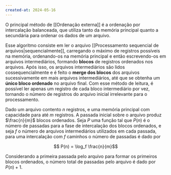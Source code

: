 ```yaml
---
created-at: 2024-05-16
---
```


O principal método de [[Ordenação externa]] é a ordenação por intercalação balanceada, que utiliza tanto da memória principal quanto a secundária para ordenar os dados de um arquivo.

Esse algoritmo consiste em ler o arquivo [[Processamento sequencial de arquivos|sequencialmente]], carregando o máximo de registros possíveis na memória, ordenando-os na memória principal e então escrevendo-os em arquivos intermediários, formando **blocos** de registros ordenados nos arquivos. Após isso, os arquivos intermediários são lidos cossequencialmente e é feito o **merge dos blocos** dos arquivos sucessivamente em mais arquivos intermediários, até que se obtenha um **único bloco ordenado** no arquivo final. Com esse método de leitura, é possível ler apenas um registro de cada bloco intermediário por vez, tornando o número de registros do arquivo inicial irrelevante para o processamento.

Dado um arquivo contento $n$ registros, e uma memória principal com capacidade para até $m$ registros. A passada inicial sobre o arquivo produz $\frac{n}{m}$ blocos ordenados. Seja $P$ uma função tal que $P(n)$ é o número de passadas para a fase de intercalação dos blocos ordenados, e seja $f$ o número de arquivos intermediários utilizados em cada passada, para uma intercalação com $f$ caminhos o número de passadas é dado por

$$ P(n) = \log_f \frac{n}{m}$$

Considerando a primeira passada pelo arquivo para formar os primeiros blocos ordenados, o número total de passadas pelo arquivo é dado por $P(n) + 1$.
